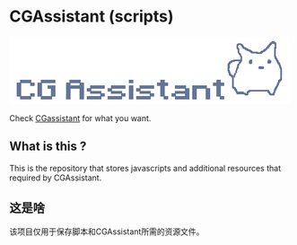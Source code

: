 # CGAssistant (scripts)

![](img/logo.png)

Check [CGassistant](https://github.com/hzqst/CGAssistant) for what you want.

## What is this ?

This is the repository that stores javascripts and additional resources that required by CGAssistant.

## 这是啥

该项目仅用于保存脚本和CGAssistant所需的资源文件。